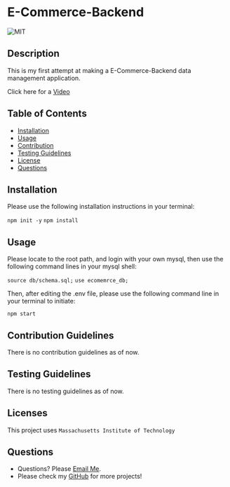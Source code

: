 # E-Commerce-Backend

  ![MIT](https://img.shields.io/badge/license-MIT-green)

## Description
This is my first attempt at making a E-Commerce-Backend data management application.

Click here for a [Video](https://www.loom.com/share/c4bcb1a03bf44757bcc0ff32a70f9c43)


## Table of Contents
- [Installation](#installation)
- [Usage](#usage)
- [Contribution](#contributing)
- [Testing Guidelines](#testing)
- [License](#licenses)
- [Questions](#questions)


## Installation <a name="installation"></a>

Please use the following installation instructions in your terminal:

```npm init -y```
```npm install```



## Usage <a name="usage"></a>

Please locate to the root path, and login with your own mysql, then use the following command lines in your mysql shell:

```source db/schema.sql;```
```use ecomemrce_db;```

Then, after editing the .env file, please use the following command line in your terminal to initiate:

```npm start```


## Contribution Guidelines <a name="contributing"></a>

There is no contribution guidelines as of now. 



## Testing Guidelines <a name="testing"></a>

There is no testing guidelines as of now. 



## Licenses <a name="licenses"></a>

This project uses  ```Massachusetts Institute of Technology```



## Questions <a name="questions"></a>

- Questions? Please [Email Me](mailto:tony.bs.0303@gmail.com).
- Please check my [GitHub](https://github.com/tonybs03) for more projects!
